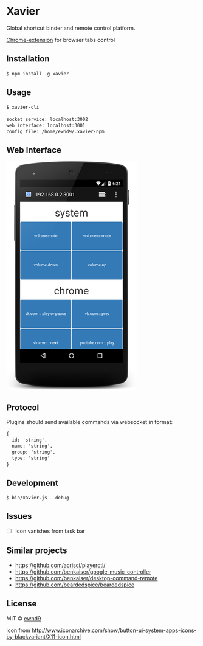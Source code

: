 # Xavier

Global shortcut binder and remote control platform.

[Chrome-extension](https://github.com/ewnd9/xavier-browsers) for browser tabs control

## Installation

```
$ npm install -g xavier
```

## Usage

```
$ xavier-cli

socket service: localhost:3002
web interface: localhost:3001
config file: /home/ewnd9/.xavier-npm
```

## Web Interface

![Nexus 5 Example](/web-interface.png?raw=true)

## Protocol

Plugins should send available commands via websocket in format:

```
{
  id: 'string',
  name: 'string',
  group: 'string',
  type: 'string'
}
```

## Development

```
$ bin/xavier.js --debug
```

## Issues

- [ ] Icon vanishes from task bar

## Similar projects

- https://github.com/acrisci/playerctl/
- https://github.com/benkaiser/google-music-controller
- https://github.com/benkaiser/desktop-command-remote
- https://github.com/beardedspice/beardedspice

## License

MIT © [ewnd9](http://ewnd9.com)

icon from http://www.iconarchive.com/show/button-ui-system-apps-icons-by-blackvariant/X11-icon.html
